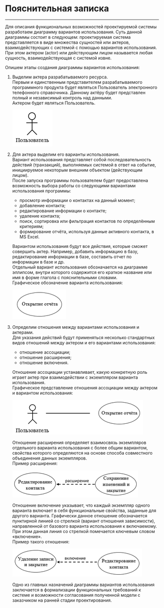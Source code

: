 # Пояснительная записка
---

Для описания функциональных возможностей проектируемой системы разработаем диаграмму вариантов использования. Суть данной диаграммы состоит в следующем: проектируемая система представляется в виде множества сущностей или актеров, взаимодействующих с системой с помощью вариантов использования. При этом актером (actor) или действующим лицом называется любая сущность, взаимодействующая с системой извне.

Опишем этапы создания диаграммы вариантов использования:

1.	Выделим актера разрабатываемого ресурса.</br>
Первым и единственным представителем разрабатываемого программного продукта будет являться Пользователь электронного телефонного справочника. Данному актёру будет представлен полный и независимый контроль над данными.</br>
Актером будет являться Пользователь.

    ![Графическое обозначение актера](../../../Images/System%20design/Actor.PNG)

2.	Для актера выделим его варианты использования.</br>
Вариант использования представляет собой последовательность действий (транзакций), выполняемых системой в ответ на событие, инициируемое некоторым внешним объектом (действующим лицом).</br>
После запуска программы пользователем будет предоставлена возможность выбора работы со следующими вариантами использования программы:
    * просмотр информации о контактах на данный момент;
    * добавление контакта;
    * редактирование информации о контакте;
    * удаление контакта;
    * поиск, сортировка или фильтрация контактов по определённым критериям;
    * формирование отчёта, используя данные активного контакта, в MS Excel.

    Вариантом использования будут все действия, которые сможет совершить актер. Например, добавить информацию в базу, редактирование информации в базе, составить отчет по информации в базе и др.</br>
    Отдельный вариант использования обозначается на диаграмме эллипсом, внутри которого содержится его краткое название или имя в форме глагола с пояснительными словами.</br> 
    Графическое обозначение варианта использования:

    ![Графическое обозначение варианта использования](../../../Images/System%20design/Use_case.PNG)

3.	Определим отношения между вариантами использования и актерами.</br>
Для указания действий будут применяться несколько стандартных видов отношений между актером и его вариантами использования:</br>
    * отношение ассоциации; 
    * отношение расширения;
    * отношение включения. 

    Отношение ассоциации устанавливает, какую конкретную роль играет актер при взаимодействии с экземпляром варианта использования.</br>
    Графическое представление отношения ассоциации между актером и вариантом использования:

    ![Графическое представление отношения ассоциации между актером и вариантом использования](../../../Images/System%20design/Association_relations.PNG)

    Отношение расширения определяет взаимосвязь экземпляров отдельного варианта использования с более общим вариантом, свойства которого определяются на основе способа совместного объединения данных экземпляров.</br> 
    Пример расширения:

    ![Графическое представление отношения расширения между вариантами использования](../../../Images/System%20design/Extension.PNG)

    Отношение включение указывает, что каждый экземпляр одного варианта включает в себя функциональные свойства, заданные для другого варианта. Графически данное отношение обозначается пунктирной линией со стрелкой (вариант отношения зависимости), направленной от базового варианта использования к включаемому. При этом данная линия со стрелкой помечается ключевым словом «включение».</br> 
    Пример такого отношения:

    ![Графическое представление отношения включения между вариантами использования](../../../Images/System%20design/Inclusion.PNG)

    Одно из главных назначений диаграммы вариантов использования заключается в формализации функциональных требований к системе и возможности согласования полученной модели с заказчиком на ранней стадии проектирования.

    

